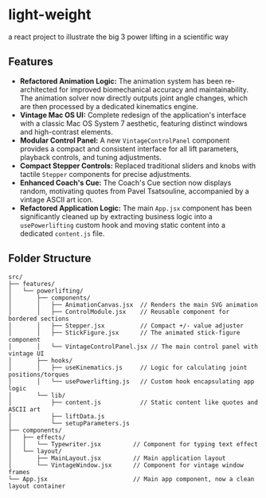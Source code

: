 # light-weight
a react project to illustrate the big 3 power lifting in a scientific way

## Features

*   **Refactored Animation Logic:** The animation system has been re-architected for improved biomechanical accuracy and maintainability. The animation solver now directly outputs joint angle changes, which are then processed by a dedicated kinematics engine.
*   **Vintage Mac OS UI:** Complete redesign of the application's interface with a classic Mac OS System 7 aesthetic, featuring distinct windows and high-contrast elements.
*   **Modular Control Panel:** A new `VintageControlPanel` component provides a compact and consistent interface for all lift parameters, playback controls, and tuning adjustments.
*   **Compact Stepper Controls:** Replaced traditional sliders and knobs with tactile `Stepper` components for precise adjustments.
*   **Enhanced Coach's Cue:** The Coach's Cue section now displays random, motivating quotes from Pavel Tsatsouline, accompanied by a vintage ASCII art icon.
*   **Refactored Application Logic:** The main `App.jsx` component has been significantly cleaned up by extracting business logic into a `usePowerlifting` custom hook and moving static content into a dedicated `content.js` file.

## Folder Structure

```
src/
├── features/
│   └── powerlifting/
│       ├── components/
│       │   ├── AnimationCanvas.jsx  // Renders the main SVG animation
│       │   ├── ControlModule.jsx    // Reusable component for bordered sections
│       │   ├── Stepper.jsx          // Compact +/- value adjuster
│       │   ├── StickFigure.jsx      // The animated stick-figure component
│       │   └── VintageControlPanel.jsx // The main control panel with vintage UI
│       ├── hooks/
│       │   ├── useKinematics.js     // Logic for calculating joint positions/torques
│       │   └── usePowerlifting.js   // Custom hook encapsulating app logic
│       └── lib/
│           ├── content.js           // Static content like quotes and ASCII art
│           ├── liftData.js
│           └── setupParameters.js
├── components/
│   ├── effects/
│   │   └── Typewriter.jsx         // Component for typing text effect
│   └── layout/
│       ├── MainLayout.jsx         // Main application layout
│       └── VintageWindow.jsx      // Component for vintage window frames
└── App.jsx                        // Main app component, now a clean layout container
```